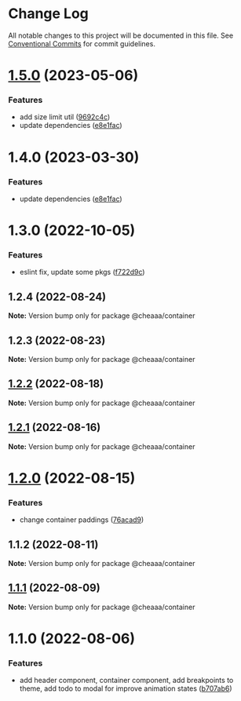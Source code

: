 # Change Log

All notable changes to this project will be documented in this file.
See [Conventional Commits](https://conventionalcommits.org) for commit guidelines.

# [1.5.0](https://github.com/SergeyBondar93/liba/compare/@cheaaa/container@1.4.0...@cheaaa/container@1.5.0) (2023-05-06)


### Features

* add size limit util ([9692c4c](https://github.com/SergeyBondar93/liba/commit/9692c4cf6de4a8a8795c1a0df5c6642e6e180c13))
* update dependencies ([e8e1fac](https://github.com/SergeyBondar93/liba/commit/e8e1fac7a255d1524324ae2731accc13c51f0a16))





# 1.4.0 (2023-03-30)


### Features

* update dependencies ([e8e1fac](https://github.com/SergeyBondar93/liba/commit/e8e1fac7a255d1524324ae2731accc13c51f0a16))





# 1.3.0 (2022-10-05)


### Features

* eslint fix, update some pkgs ([f722d9c](https://github.com/SergeyBondar93/liba/commit/f722d9c5101b678eb332da44dba85bb9a011cc11))





## 1.2.4 (2022-08-24)

**Note:** Version bump only for package @cheaaa/container





## 1.2.3 (2022-08-23)

**Note:** Version bump only for package @cheaaa/container





## [1.2.2](https://github.com/SergeyBondar93/liba/compare/@cheaaa/container@1.2.1...@cheaaa/container@1.2.2) (2022-08-18)

**Note:** Version bump only for package @cheaaa/container





## [1.2.1](https://github.com/SergeyBondar93/liba/compare/@cheaaa/container@1.2.0...@cheaaa/container@1.2.1) (2022-08-16)

**Note:** Version bump only for package @cheaaa/container





# [1.2.0](https://github.com/SergeyBondar93/liba/compare/@cheaaa/container@1.1.2...@cheaaa/container@1.2.0) (2022-08-15)


### Features

* change container paddings ([76acad9](https://github.com/SergeyBondar93/liba/commit/76acad90c737733ae343da53679142a9126798b4))





## 1.1.2 (2022-08-11)

**Note:** Version bump only for package @cheaaa/container





## [1.1.1](https://github.com/SergeyBondar93/liba/compare/@cheaaa/container@1.1.0...@cheaaa/container@1.1.1) (2022-08-09)

**Note:** Version bump only for package @cheaaa/container





# 1.1.0 (2022-08-06)


### Features

* add header component, container component, add breakpoints to theme, add todo to modal for improve animation states ([b707ab6](https://github.com/SergeyBondar93/liba/commit/b707ab6256a71928d7b1894dcc28e616117a44cb))
